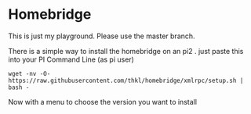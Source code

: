 
# Homebridge

This is just my playground. Please use the master branch.

There is a simple way to install the homebridge on an pi2 . just paste this into your PI Command Line (as pi user)

    wget -nv -O- https://raw.githubusercontent.com/thkl/homebridge/xmlrpc/setup.sh | bash -


Now with a menu to choose the version you want to install
